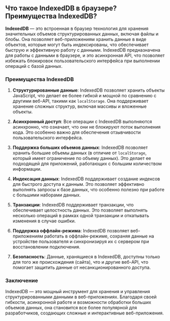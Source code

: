## Что такое IndexedDB в браузере? Преимущества IndexedDB?

**IndexedDB** — это встроенная в браузер технология для хранения значительных объемов структурированных данных, включая файлы и блобы. Она позволяет веб-приложениям хранить данные в виде объектов, которые могут быть индексированы, что обеспечивает быструю и эффективную работу с данными. IndexedDB предназначена для работы с данными в браузере, и это асинхронная API, что позволяет избежать блокировок пользовательского интерфейса при выполнении операций с базой данных.

### Преимущества IndexedDB

1. **Структурированные данные**: IndexedDB позволяет хранить объекты JavaScript, что делает ее более гибкой и мощной по сравнению с другими веб-API, такими как `localStorage`. Она поддерживает хранение сложных структур, включая массивы и вложенные объекты.

2. **Асинхронный доступ**: Все операции с IndexedDB выполняются асинхронно, что означает, что они не блокируют поток выполнения кода. Это особенно важно для обеспечения отзывчивости пользовательского интерфейса.

3. **Поддержка больших объемов данных**: IndexedDB позволяет хранить большие объемы данных (в отличие от `localStorage`, который имеет ограничение по объему данных). Это делает ее подходящей для приложений, работающих с большим количеством информации.

4. **Индексация данных**: IndexedDB поддерживает создание индексов для быстрого доступа к данным. Это позволяет эффективно выполнять запросы к базе данных, что особенно полезно при работе с большими наборами данных.

5. **Транзакции**: IndexedDB поддерживает транзакции, что обеспечивает целостность данных. Это позволяет выполнять несколько операций в рамках одной транзакции и откатывать изменения в случае ошибки.

6. **Поддержка оффлайн-режима**: IndexedDB позволяет веб-приложениям работать в оффлайн-режиме, сохраняя данные на устройстве пользователя и синхронизируя их с сервером при восстановлении подключения.

7. **Безопасность**: Данные, хранящиеся в IndexedDB, доступны только для того же происхождения (сайта), что и другие веб-API, что помогает защитить данные от несанкционированного доступа.

### Заключение

IndexedDB — это мощный инструмент для хранения и управления структурированными данными в веб-приложениях. Благодаря своей гибкости, асинхронной работе и возможности обработки больших объемов данных, она становится все более популярной для разработчиков, создающих сложные и интерактивные веб-приложения.